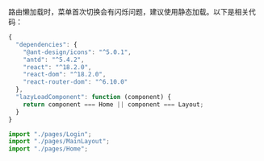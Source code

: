 路由懒加载时，菜单首次切换会有闪烁问题，建议使用静态加载。以下是相关代码：

```javascript
{
  "dependencies": {
    "@ant-design/icons": "^5.0.1",
    "antd": "^5.4.2",
    "react": "^18.2.0",
    "react-dom": "^18.2.0",
    "react-router-dom": "^6.10.0"
  },
  "lazyLoadComponent": function (component) {
    return component === Home || component === Layout;
  }
}
```

```javascript
import "./pages/Login";
import "./pages/MainLayout";
import "./pages/Home";
```

